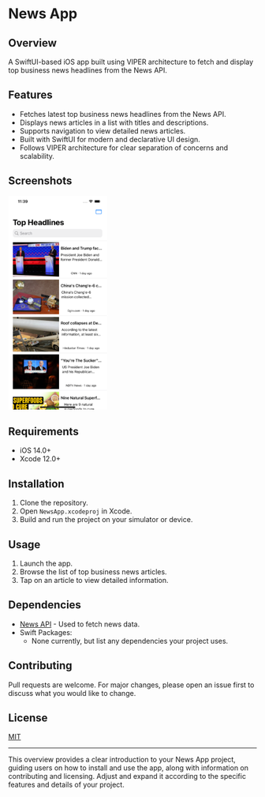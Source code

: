 
# News App

## Overview
A SwiftUI-based iOS app built using VIPER architecture to fetch and display top business news headlines from the News API.

## Features
- Fetches latest top business news headlines from the News API.
- Displays news articles in a list with titles and descriptions.
- Supports navigation to view detailed news articles.
- Built with SwiftUI for modern and declarative UI design.
- Follows VIPER architecture for clear separation of concerns and scalability.

## Screenshots
<img src="/Docs/screenshot.png" width="200">




## Requirements
- iOS 14.0+
- Xcode 12.0+

## Installation
1. Clone the repository.
2. Open `NewsApp.xcodeproj` in Xcode.
3. Build and run the project on your simulator or device.

## Usage
1. Launch the app.
2. Browse the list of top business news articles.
3. Tap on an article to view detailed information.

## Dependencies
- [News API](https://newsapi.org) - Used to fetch news data.
- Swift Packages:
  - None currently, but list any dependencies your project uses.

## Contributing
Pull requests are welcome. For major changes, please open an issue first to discuss what you would like to change.

## License
[MIT](https://opensource.org/licenses/MIT)


---


This overview provides a clear introduction to your News App project, guiding users on how to install and use the app, along with information on contributing and licensing. Adjust and expand it according to the specific features and details of your project.
